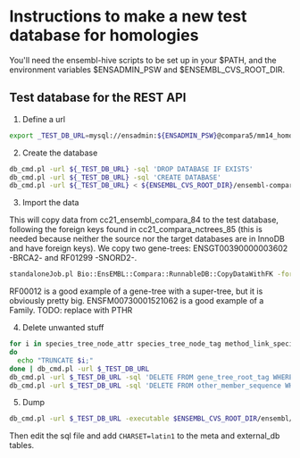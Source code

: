 # Instructions to make a new test database for homologies

You'll need the ensembl-hive scripts to be set up in your $PATH, and the environment variables $ENSADMIN\_PSW and $ENSEMBL\_CVS\_ROOT\_DIR.

## Test database for the REST API

1. Define a url

  ```bash
  export _TEST_DB_URL=mysql://ensadmin:${ENSADMIN_PSW}@compara5/mm14_homology_test_db_85
  ```

2. Create the database

  ```bash
  db_cmd.pl -url ${_TEST_DB_URL} -sql 'DROP DATABASE IF EXISTS'
  db_cmd.pl -url ${_TEST_DB_URL} -sql 'CREATE DATABASE'
  db_cmd.pl -url ${_TEST_DB_URL} < ${ENSEMBL_CVS_ROOT_DIR}/ensembl-compara/sql/table.sql
  ```

3. Import the data

  This will copy data from cc21\_ensembl\_compara\_84 to the test database, following the foreign keys found in cc21\_compara\_nctrees\_85 (this is needed because neither the source nor the target databases are in InnoDB and have foreign keys).
  We copy two gene-trees: ENSGT00390000003602 -BRCA2- and RF01299 -SNORD2-.

  ```bash
  standaloneJob.pl Bio::EnsEMBL::Compara::RunnableDB::CopyDataWithFK -foreign_keys_db mysql://ensro@compara3/cc21_compara_nctrees_85 -db_conn mysql://ensro@compara5/cc21_ensembl_compara_84 -rfam_model_id RF01299 -protein_tree_stable_id ENSGT00390000003602 -compara_db $_TEST_DB_URL
  ```
  RF00012 is a good example of a gene-tree with a super-tree, but it is obviously pretty big.
  ENSFM00730001521062 is a good example of a Family. TODO: replace with PTHR

4. Delete unwanted stuff

  ```bash
  for i in species_tree_node_attr species_tree_node_tag method_link_species_set_tag gene_tree_root_attr
  do
    echo "TRUNCATE $i;"
  done | db_cmd.pl -url $_TEST_DB_URL
  db_cmd.pl -url $_TEST_DB_URL -sql 'DELETE FROM gene_tree_root_tag WHERE tag NOT LIKE "model\_%"'
  db_cmd.pl -url $_TEST_DB_URL -sql 'DELETE FROM other_member_sequence WHERE seq_type != "cds"'
  ```

5. Dump

  ```bash
  db_cmd.pl -url $_TEST_DB_URL -executable $ENSEMBL_CVS_ROOT_DIR/ensembl/misc-scripts/db/dump_mysql.pl -- --database mm14_homology_test_db_85 --verbose --testcompatible --directory dump_directory
  ```
  Then edit the sql file and add `CHARSET=latin1` to the meta and external\_db tables.

